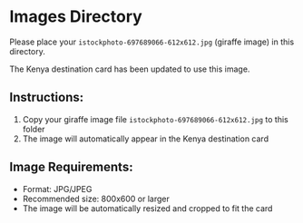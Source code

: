 # Images Directory

Please place your `istockphoto-697689066-612x612.jpg` (giraffe image) in this directory.

The Kenya destination card has been updated to use this image.

## Instructions:
1. Copy your giraffe image file `istockphoto-697689066-612x612.jpg` to this folder
2. The image will automatically appear in the Kenya destination card

## Image Requirements:
- Format: JPG/JPEG
- Recommended size: 800x600 or larger
- The image will be automatically resized and cropped to fit the card
